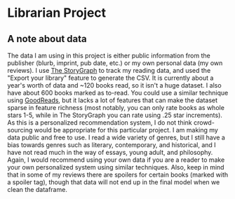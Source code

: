 # Librarian Project

## A note about data
The data I am using in this project is either public information from the publisher (blurb, imprint, pub date, etc.) or my own personal data (my own reviews). I use [The StoryGraph](https://app.thestorygraph.com/) to track my reading data, and used the "Export your library" feature to generate the CSV. It is currently about a year's worth of data and ~120 books read, so it isn't a huge dataset. I also have about 600 books marked as to-read. You could use a similar technique using [GoodReads](https://www.goodreads.com/), but it lacks a lot of features that can make the dataset sparse in feature richness (most notably, you can only rate books as whole stars 1-5, while in The StoryGraph you can rate using .25 star increments). As this is a personalized recommendation system, I do not think crowd-sourcing would be appropriate for this particular project. I am making my data public and free to use. I read a wide variety of genres, but I still have a bias towards genres such as literary, contemporary, and historical, and I have not read much in the way of essays, young adult, and philosophy. Again, I would recommend using your own data if you are a reader to make your own personalized system using similar techniques. Also, keep in mind that in some of my reviews there are spoilers for certain books (marked with a spoiler tag), though that data will not end up in the final model when we clean the dataframe.
